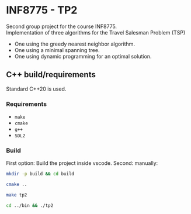 # INF8775 - TP2
Second group project for the course INF8775.<br>
Implementation of three algorithms for the Travel Salesman Problem (TSP)
- One using the greedy nearest neighbor algorithm.
- One using a minimal spanning tree.
- One using dynamic programming for an optimal solution.

## C++ build/requirements
Standard C++20 is used.
### Requirements
- `make`
- `cmake`
- `g++`
- `SDL2`

### Build
First option: Build the project inside vscode.
Second: manually:
```bash
mkdir -p build && cd build
```
```bash
cmake ..
```
```bash
make tp2
```
```bash
cd ../bin && ./tp2
```

